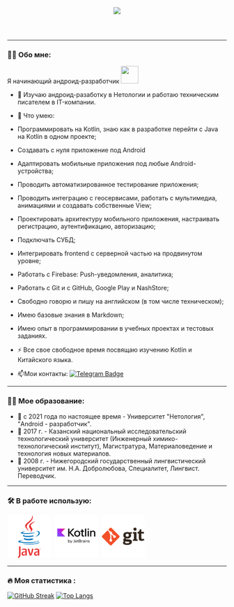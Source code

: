 <div id="header" align="center">
  <img src="https://media.giphy.com/media/M9gbBd9nbDrOTu1Mqx/giphy.gif" width="200"/>
</div>
<div id="badges" align="center">
  <img src="https://komarev.com/ghpvc/?username=Atlapaltin&style=flat-square&color=blue" alt=""/>
  <h1>
  </h1> </div>

---

### :woman_technologist: Обо мне:
Я начинающий андроид-разработчик <img src="https://media.giphy.com/media/WUlplcMpOCEmTGBtBW/giphy.gif" width="40" height="40"/>

- :seedling: Изучаю андроид-разаботку в Нетологии и работаю техническим писателем в IT-компании.
- :telescope: Что умею:

- Программировать на Kotlin, знаю как в разработке перейти с Java на Kotlin в одном проекте;
- Создавать с нуля приложение под Android
- Адаптировать мобильные приложения под любые Android-устройства;
- Проводить автоматизированное тестирование приложения;
- Проводить интеграцию с геосервисами, работать с мультимедиа, анимациями и создавать собственные View;
- Проектировать архитектуру мобильного приложения, настраивать регистрацию, аутентификацию, авторизацию;
- Подключать СУБД;
- Интегрировать frontend с серверной частью на продвинутом уровне;
- Работать с Firebase: Push-уведомления, аналитика;
- Работать с Git и с GitHub, Google Play и NashStore;
- Свободно говорю и пишу на английском (в том числе техническом);
- Имею базовые знания в Markdown;
- Имею опыт в программировании в учебных проектах и тестовых заданиях.

- :zap: Все свое свободное время посвящаю изучению Kotlin и Китайского языка.
- :mailbox:Мои контакты: [![Telegram Badge](https://img.shields.io/badge/-Ksu_Dokkr-blue?style=flat&logo=Telegram&logoColor=white)](https://t.me/Ksu_Dokkr)

---

### :woman_technologist: Мое образование:

- :telescope: с 2021 года по настоящее время - Университет "Нетология", "Android - разработчик".
- :telescope: 2017 г. - Казанский национальный исследовательский технологический университет (Инженерный химико-технологический институт), Магистратура, Материаловедение и технология новых материалов.
- :telescope: 2008 г. - Нижегородский государственный лингвистический университет им. Н.А. Добролюбова, Специалитет, Лингвист. Переводчик.
 
---

### :hammer_and_wrench: В работе использую:
<div>
  <img src="https://github.com/devicons/devicon/blob/master/icons/java/java-original-wordmark.svg" title="Java" alt="Java" width="100" height="100"/>&nbsp;
  <img src="https://github.com/devicons/devicon/blob/master/icons/kotlin/kotlin-original-wordmark.svg" title="Kotlin" alt="Kotlin" width="100" height="100"/>&nbsp;
  <img src="https://github.com/devicons/devicon/blob/master/icons/git/git-original-wordmark.svg" title="Git" **alt="Git" width="100" height="100"/>
</div>

---

### :fire: Моя статистика :
[![GitHub Streak](http://github-readme-streak-stats.herokuapp.com?user=Atlapaltin&theme=dark&background=000000)](https://git.io/streak-stats)
[![Top Langs](https://github-readme-stats.vercel.app/api/top-langs/?username=Atlapaltin&layout=compact&theme=vision-friendly-dark)](https://github.com/anuraghazra/github-readme-stats)
